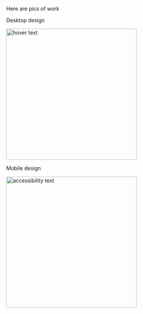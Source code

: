 Here are pics of work
<p align="center">
  <p>Desktop design</p>
  <img src="https://res.cloudinary.com/dz209s6jk/image/upload/v1554380254/Challenges/twtp2gsjsqshh3eyk4xu.jpg" width="350" title="hover text">
  <p>Mobile design</p>
  <img src="https://res.cloudinary.com/dz209s6jk/image/upload/v1554380254/Challenges/aear4yjsovzdnxa3wpy4.jpg" width="350" alt="accessibility text">
</p>
